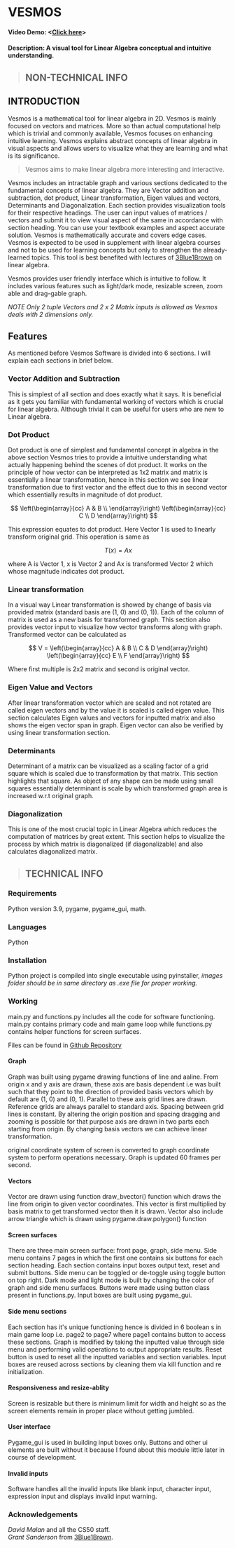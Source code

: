 # VESMOS 
#### Video Demo:  <[Click here](https://youtu.be/b8lJ9V0CyXQ?si=Q8DyO2LZtKxi72P1)>
#### Description:  A visual tool for Linear Algebra conceptual and intuitive understanding.
> ## NON-TECHNICAL INFO
## INTRODUCTION
Vesmos is a mathematical tool for linear algebra in 2D. Vesmos is mainly focused on vectors and matrices. More so than actual computational help which is trivial and commonly available, Vesmos focuses on enhancing intuitive learning. Vesmos explains abstract concepts of linear algebra in visual aspects and allows users to visualize what they are learning and what is its significance. 
>Vesmos aims to make linear algebra more interesting and interactive.

Vesmos includes an intractable graph and various sections dedicated to the fundamental concepts of linear algebra. They are Vector addition and subtraction, dot product, Linear transformation, Eigen values and vectors, Determinants and Diagonalization.
Each section provides visualization tools for their respective headings. The user can input values of matrices / vectors and submit it to view visual aspect of the same in accordance with section heading. You can use your textbook examples and aspect accurate solution. Vesmos is mathematically accurate and covers edge cases.
Vesmos is expected to be used in supplement with linear algebra courses and not to be used for learning concepts but only to strengthen the already-learned topics.
This tool is best benefited with lectures of [3Blue1Brown](https://www.youtube.com/@3blue1brown) on linear algebra.

Vesmos provides user friendly interface which is intuitive to follow. It includes various features such as light/dark mode, resizable screen, zoom able and drag-gable graph.

_NOTE Only 2 tuple Vectors and 2 x 2 Matrix inputs is allowed as Vesmos deals with 2 dimensions only._

## Features
As mentioned before Vesmos Software is divided into 6 sections. I will explain each sections in brief below.

### Vector Addition and Subtraction
This is simplest of all section and does exactly what it says. It is beneficial as it gets you familiar with fundamental working of vectors which is crucial for linear algebra. Although trivial it can be useful for users who are new to Linear algebra. 

### Dot Product
Dot product is one of simplest and fundamental concept in algebra in the above section Vesmos tries to provide a intuitive understanding what actually happening behind the scenes of dot product. It works on the principle of how vector can be interpreted as 1x2 matrix and matrix is essentially a linear transformation, hence in this section we see linear transformation due to first vector and the effect due to this in second vector which essentially results in magnitude of dot product.

$$
\left(\begin{array}{cc} 
A & B \\
\end{array}\right)
\left(\begin{array}{cc} 
C \\ 
D
\end{array}\right)
$$  


This expression equates to dot product. Here Vector 1 is used to linearly transform original grid. This operation is same as 

$$ T(x) = Ax $$ 

where A is Vector 1, x is Vector 2 and Ax is transformed Vector 2 which whose magnitude indicates dot product.

### Linear transformation
In a visual way Linear transformation is showed by change of basis via provided matrix (standard basis are (1, 0) and (0, 1)). Each of the column of matrix is used as a new basis for transformed graph. This section also provides vector input to visualize how vector transforms along with graph. Transformed vector can be calculated as 

$$ V =
\left(\begin{array}{cc} 
A & B \\
C & D
\end{array}\right)
\left(\begin{array}{cc} 
E \\ 
F
\end{array}\right)
$$ 

Where first multiple is 2x2 matrix and second is original vector. 

### Eigen Value and Vectors
After linear transformation vector which are scaled and not rotated are called eigen vectors and by the value it is scaled is called eigen value. This section calculates Eigen values and vectors for inputted matrix and also shows the eigen vector span in graph. Eigen vector can also be verified by using linear transformation section.

### Determinants
Determinant of a matrix can be visualized as a scaling factor of a grid square which is scaled due to transformation by that matrix. This section highlights that square. As object of any shape can be made using small squares essentially determinant is scale by which transformed graph area is increased w.r.t original graph.

### Diagonalization
This is one of the most crucial topic in Linear Algebra which reduces the computation of matrices by great extent. This section helps to visualize the process by which matrix is diagonalized (if diagonalizable) and also calculates diagonalized matrix.

> ## TECHNICAL INFO
### Requirements
Python version 3.9, pygame, pygame_gui, math.

### Languages
Python

### Installation
Python project is compiled into single executable using pyinstaller, *images folder should be in same directory as .exe file for proper working.*

### Working
main.py and functions.py includes all the code for software functioning. main.py contains primary code and main game loop while functions.py contains helper functions for screen surfaces.

Files can be found in [Github Repository](https://github.com/IOS2004/linear-transformation-simulations)

#### Graph 
Graph was built using pygame drawing functions of line and aaline. From origin x and y axis are drawn, these axis are basis dependent i.e was built such that they point to the direction of provided basis vectors which by default are (1, 0) and (0, 1). Parallel to these axis grid lines are drawn. Reference grids are always parallel to standard axis. Spacing between grid lines is constant. By altering the origin position and spacing dragging and zooming is possible for that purpose axis are drawn in two parts each starting from origin. By changing basis vectors we can achieve linear transformation.

original coordinate system of screen is converted to graph coordinate system to perform operations necessary.
Graph is updated 60 frames per second.

#### Vectors
Vector are drawn using function draw_bvector() function which draws the line from origin to given vector coordinates. This vector is first multiplied by basis matrix to get transformed vector then it is drawn.
Vector also include arrow triangle which is drawn using pygame.draw.polygon() function

#### Screen surfaces
There are three main screen surface: front page, graph, side menu. 
Side menu contains 7 pages in which the first one contains six buttons for each section heading. Each section contains input boxes output text, reset and submit buttons. Side menu can be toggled or de-toggle using toggle button on top right. Dark mode and light mode is built by changing the color of graph and side menu surfaces.
Buttons were made using button class present in functions.py. Input boxes are built using pygame_gui.

#### Side menu sections
Each section has it's unique functioning hence is divided in 6 boolean s in main game loop i.e. page2 to page7 where page1 contains button to access these sections. Graph is modified by taking the inputted value through side menu and performing valid operations to output appropriate results. Reset button is used to reset all the inputted variables and section variables. Input boxes are reused across sections by cleaning them via kill function and re initialization.

#### Responsiveness and resize-ablity
Screen is resizable but there is minimum limit for width and height so as the screen elements remain in proper place without getting jumbled.

#### User interface
Pygame_gui is used in building input boxes only. Buttons and other ui elements are built without it because I found about this module little later in course of development.

#### Invalid inputs
Software handles all the invalid inputs like blank input, character input, expression input and displays invalid input warning.

### Acknowledgements
*David Malan* and all the CS50 staff.                                                                                                                                            
*Grant Sanderson* from [3Blue1Brown](https://www.youtube.com/@3blue1brown).
